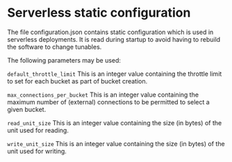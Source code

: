# Serverless static configuration

The file configuration.json contains static configuration which is used
in serverless deployments. It is read during startup to avoid having
to rebuild the software to change tunables.

The following parameters may be used:

`default_throttle_limit` This is an integer value containing the throttle
limit to set for each bucket as part of bucket creation.

`max_connections_per_bucket` This is an integer value containing the maximum
number of (external) connections to be permitted to select a given bucket.

`read_unit_size` This is an integer value containing the size (in
bytes) of the unit used for reading.

`write_unit_size` This is an integer value containing the size (in
bytes) of the unit used for writing.
